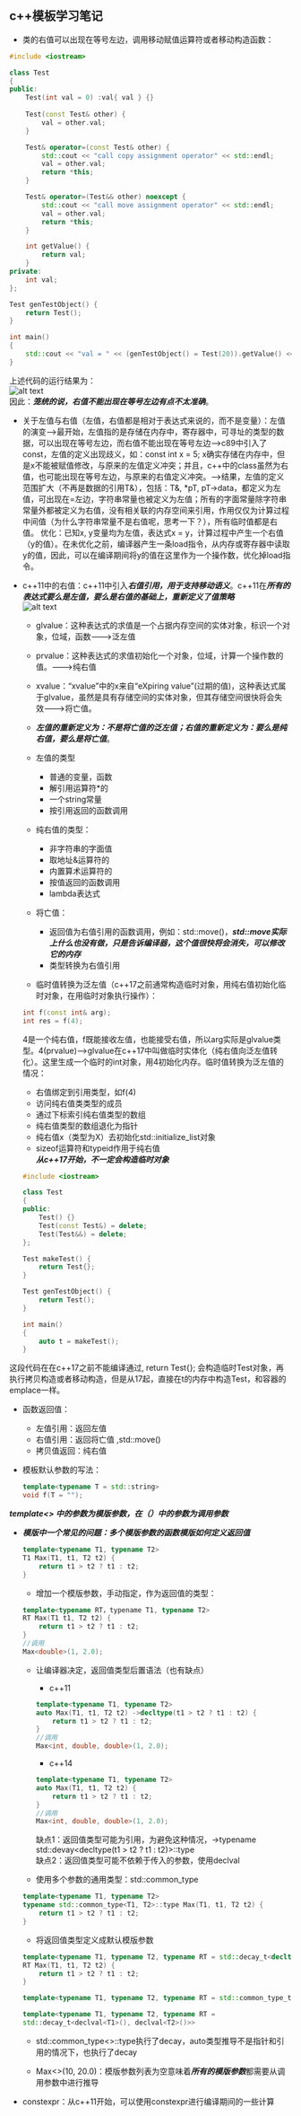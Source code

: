 ## c++模板学习笔记

* 类的右值可以出现在等号左边，调用移动赋值运算符或者移动构造函数：  
```cpp
#include <iostream>

class Test 
{
public:
	Test(int val = 0) :val{ val } {}
	
	Test(const Test& other) {
		val = other.val;
	}

	Test& operator=(const Test& other) {
		std::cout << "call copy assignment operator" << std::endl;
		val = other.val;
		return *this;
	}

	Test& operator=(Test&& other) noexcept {
		std::cout << "call move assignment operator" << std::endl;
		val = other.val;
		return *this;
	}

	int getValue() {
		return val;
	}
private:
	int val;
};

Test genTestObject() {
	return Test();
}

int main() 
{
	std::cout << "val = " << (genTestObject() = Test(20)).getValue() << std::endl;
}
```  
上述代码的运行结果为：  
![alt text](./images/res_0.jpg)   
因此：***笼统的说，右值不能出现在等号左边有点不太准确***。

* 关于左值与右值（左值，右值都是相对于表达式来说的，而不是变量）：左值的演变-->最开始，左值指的是存储在内存中，寄存器中，可寻址的类型的数据，可以出现在等号左边，而右值不能出现在等号左边-->c89中引入了const，左值的定义出现歧义，如：const int x = 5; x确实存储在内存中，但是x不能被赋值修改，与原来的左值定义冲突；并且，c++中的class虽然为右值，也可能出现在等号左边，与原来的右值定义冲突。-->结果，左值的定义范围扩大（不再是数据的引用T&），包括：T&, *pT, pT->data，都定义为左值，可出现在=左边，字符串常量也被定义为左值；所有的字面常量除字符串常量外都被定义为右值，没有相关联的内存空间来引用，作用仅仅为计算过程中间值（为什么字符串常量不是右值呢，思考一下？），所有临时值都是右值。  优化：已知x, y变量均为左值，表达式x = y，计算过程中产生一个右值（y的值）。在未优化之前，编译器产生一条load指令，从内存或寄存器中读取y的值，因此，可以在编译期间将y的值在这里作为一个操作数，优化掉load指令。  

* c++11中的右值：c++11中引入***右值引用，用于支持移动语义***。c++11在***所有的表达式要么是左值，要么是右值的基础上，重新定义了值策略***  
![alt text](./images/value_type.jpg)  
    * glvalue：这种表达式的求值是一个占据内存空间的实体对象，标识一个对象，位域，函数--->泛左值
    * prvalue：这种表达式的求值初始化一个对象，位域，计算一个操作数的值。--->纯右值  
    * xvalue：“xvalue”中的x来自“eXpiring value”(过期的值)，这种表达式属于glvalue，虽然是具有存储空间的实体对象，但其存储空间很快将会失效--->将亡值。  
    * ***左值的重新定义为：不是将亡值的泛左值；右值的重新定义为：要么是纯右值，要么是将亡值***。 

    * 左值的类型  
        *  普通的变量，函数  
        * 解引用运算符*的  
        * 一个string常量  
        * 按引用返回的函数调用  
    * 纯右值的类型：  
        * 非字符串的字面值  
        * 取地址&运算符的  
        * 内置算术运算符的   
        * 按值返回的函数调用  
        * lambda表达式  
    * 将亡值：  
        * 返回值为右值引用的函数调用，例如：std::move()，***std::move实际上什么也没有做，只是告诉编译器，这个值很快将会消失，可以修改它的内存***  
        * 类型转换为右值引用  

    * 临时值转换为泛左值（c++17之前通常构造临时对象，用纯右值初始化临时对象，在用临时对象执行操作）：  
    ```cpp
    int f(const int& arg);
    int res = f(4);
    ```  
    4是一个纯右值，f既能接收左值，也能接受右值，所以arg实际是glvalue类型。4(prvalue)-->glvalue在c++17中叫做临时实体化（纯右值向泛左值转化）。这里生成一个临时的int对象，用4初始化内存。临时值转换为泛左值的情况：  
    * 右值绑定到引用类型，如f(4)  
    * 访问纯右值类类型的成员  
    * 通过下标索引纯右值类型的数组  
    * 纯右值类型的数组退化为指针  
    * 纯右值x（类型为X）去初始化std::initialize_list<X>对象  
    * sizeof运算符和typeid作用于纯右值  
    ***从c++17开始，不一定会构造临时对象***  
    ```cpp
    #include <iostream>

    class Test 
    {
    public:
        Test() {}
        Test(const Test&) = delete;
        Test(Test&&) = delete;
    };

    Test makeTest() {
        return Test{};  
    }

    Test genTestObject() {
        return Test();
    }

    int main() 
    {
        auto t = makeTest();
    }
    ```  
这段代码在在c++17之前不能编译通过, return Test{}; 会构造临时Test对象，再执行拷贝构造或者移动构造，但是从17起，直接在t的内存中构造Test，和容器的emplace一样。   

* 函数返回值：  
    * 左值引用：返回左值  
    * 右值引用：返回将亡值 ,std::move()  
    * 拷贝值返回：纯右值  
    
* 模板默认参数的写法：  
    ```cpp  
    template<typename T = std::string>  
    void f(T = "");
    ```

***template<> 中的参数为模版参数，在（）中的参数为调用参数***

* ***模版中一个常见的问题：多个模版参数的函数模版如何定义返回值***   
    ```cpp
    template<typename T1, typename T2>
    T1 Max(T1, t1, T2 t2) {
        return t1 > t2 ? t1 : t2;
    }
    ```  
    * 增加一个模版参数，手动指定，作为返回值的类型：  
    ```cpp
    template<typename RT，typename T1, typename T2>
    RT Max(T1 t1, T2 t2) {
        return t1 > t2 ? t1 : t2;
    }
    //调用
    Max<double>(1, 2.0);  
    ```

    * 让编译器决定，返回值类型后置语法（也有缺点）  
        * c++11  
        ```cpp
        template<typename T1, typename T2>
        auto Max(T1, t1, T2 t2) ->decltype(t1 > t2 ? t1 : t2) {
            return t1 > t2 ? t1 : t2;
        }
        //调用
        Max<int, double, double>(1, 2.0);
        ```  
        * c++14
        ```cpp
        template<typename T1, typename T2>
        auto Max(T1, t1, T2 t2) {
            return t1 > t2 ? t1 : t2;
        }
        //调用
        Max<int, double, double>(1, 2.0);
        ``` 

        缺点1：返回值类型可能为引用，为避免这种情况，->typename std::devay<decltype(t1 > t2 ? t1 : t2)>::type   
        缺点2：返回值类型可能不依赖于传入的参数，使用declval  
    * 使用多个参数的通用类型：std::common_type
    ```cpp
    template<typename T1, typename T2>
    typename std::common_type<T1, T2>::type Max(T1, t1, T2 t2) {
        return t1 > t2 ? t1 : t2;
    }
    ```  
    * 将返回值类型定义成默认模版参数  
    ```cpp
    template<typename T1, typename T2, typename RT = std::decay_t<decltype(t1 > t2 ? t1 : t)>>
    RT Max(T1, t1, T2 t2) {
        return t1 > t2 ? t1 : t2;
    }
    ``` 
    ```cpp
    template<typename T1, typename T2, typename RT = std::common_type_t<T1(), T2()>>
    ```
    ```cpp
    template<typename T1, typename T2, typename RT = 
    std::decay_t<declval<T1>(), declval<T2>()>>
    ```

    * std::common_type<>::type执行了decay，auto类型推导不是指针和引用的情况下，也执行了decay  

    * Max<>(10, 20.0)：模版参数列表为空意味着***所有的模版参数***都需要从调用参数中进行推导   

* constexpr：从c++11开始，可以使用constexpr进行编译期间的一些计算


  